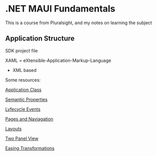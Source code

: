 # .NET MAUI Fundamentals

This is a course from Pluralsight, and my notes on learning the subject

## Application Structure

SDK project file

XAML = eXtensible-Application-Markup-Language

- XML based

Some resources:

[Application Class](https://learn.microsoft.com/en-us/dotnet/api/microsoft.maui.controls.application?view=net-maui-8.0)

[Semantic Properties](https://learn.microsoft.com/en-us/dotnet/maui/fundamentals/accessibility?view=net-maui-8.0)

[Lyfecycle Events](https://learn.microsoft.com/en-us/dotnet/maui/fundamentals/app-lifecycle?view=net-maui-8.0)

[Pages and Naviagation](https://learn.microsoft.com/en-us/dotnet/maui/user-interface/pages/navigationpage?view=net-maui-8.0)

[Layouts](https://learn.microsoft.com/en-us/dotnet/maui/user-interface/layouts/?view=net-maui-8.0)

[Two Panel View](https://learn.microsoft.com/en-us/dotnet/maui/user-interface/controls/twopaneview?view=net-maui-8.0)

[Easing Transformations](https://learn.microsoft.com/en-us/dotnet/maui/user-interface/animation/easing?view=net-maui-8.0)
